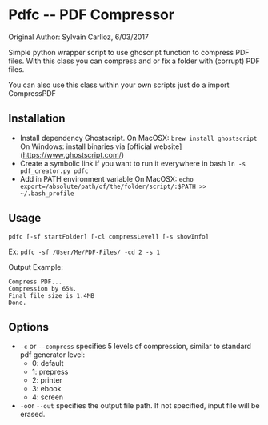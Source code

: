 Pdfc --  PDF Compressor
=======================

Original Author: Sylvain Carlioz, 6/03/2017

Simple python wrapper script to use ghoscript function to compress PDF files.
With this class you can compress and or fix a folder with (corrupt) PDF files.

You can also use this class within your own scripts just do a
import CompressPDF

Installation
-------------
* Install dependency Ghostscript.
On MacOSX: `brew install ghostscript`
On Windows: install binaries via [official website] (https://www.ghostscript.com/)
* Create a symbolic link if you want to run it everywhere in bash
`ln -s pdf_creator.py pdfc`
* Add in PATH environment variable
On MacOSX:
`echo export=/absolute/path/of/the/folder/script/:$PATH >> ~/.bash_profile`

Usage
-----
`pdfc [-sf startFolder] [-cl compressLevel] [-s showInfo]`

Ex:
`pdfc -sf /User/Me/PDF-Files/ -cd 2 -s 1`

Output Example:
```
Compress PDF...
Compression by 65%.
Final file size is 1.4MB
Done.
```



Options
-------
* `-c` or `--compress` specifies 5 levels of compression, similar to standard pdf generator level:
  * 0: default
  * 1: prepress
  * 2: printer
  * 3: ebook
  * 4: screen
* `-o`or `--out` specifies the output file path. If not specified, input file will be erased.
